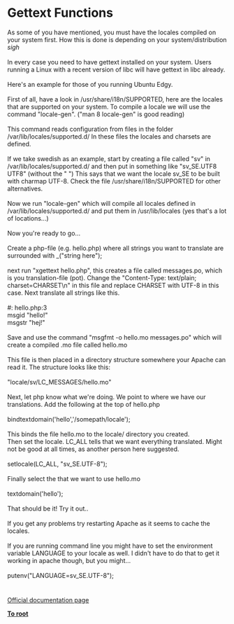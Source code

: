 # Gettext Functions



As some of you have mentioned, you must have the locales compiled on your system first. How this is done is depending on your system/distribution *sigh*<br><br>In every case you need to have gettext installed on your system. Users running a Linux with a recent version of libc will have gettext in libc already.<br><br>Here&apos;s an example for those of you running Ubuntu Edgy.<br><br>First of all, have a look in /usr/share/i18n/SUPPORTED, here are the locales that are supported on your system. To compile a locale we will use the command "locale-gen". ("man 8 locale-gen" is good reading)<br><br>This command reads configuration from files in the folder /var/lib/locales/supported.d/ In these files the locales and charsets are defined.<br><br>If we take swedish as an example, start by creating a file called "sv" in /var/lib/locales/supported.d/ and then put in something like "sv_SE.UTF8 UTF8" (without the " ") This says that we want the locale sv_SE to be built with charmap UTF-8. Check the file /usr/share/i18n/SUPPORTED for other alternatives.<br><br>Now we run "locale-gen" which will compile all locales defined in /var/lib/locales/supported.d/ and put them in /usr/lib/locales (yes that&apos;s a lot of locations...)<br><br>Now you&apos;re ready to go...<br><br>Create a php-file (e.g. hello.php) where all strings you want to translate are surrounded with _("string here");<br><br>next run "xgettext hello.php", this creates a file called messages.po, which is you translation-file (pot). Change the "Content-Type: text/plain; charset=CHARSET\n" in this file and replace CHARSET with UTF-8 in this case. Next translate all strings like this.<br><br>#: hello.php:3<br>msgid "hello!"<br>msgstr "hej!"<br><br>Save and use the command "msgfmt -o hello.mo messages.po" which will create a compiled .mo file called hello.mo<br><br>This file is then placed in a directory structure somewhere your Apache can read it. The structure looks like this:<br><br>"locale/sv/LC_MESSAGES/hello.mo"<br><br>Next, let php know what we&apos;re doing. We point to where we have our translations. Add the following at the top of hello.php<br><br>bindtextdomain(&apos;hello&apos;,&apos;/somepath/locale&apos;);<br><br>This binds the file hello.mo to the locale/ directory you created.<br>Then set the locale. LC_ALL tells that we want everything translated. Might not be good at all times, as another person here suggested.<br><br>setlocale(LC_ALL, "sv_SE.UTF-8");<br><br>Finally select the that we want to use hello.mo <br><br>textdomain(&apos;hello&apos;);<br><br>That should be it! Try it out..<br><br>If you get any problems try restarting Apache as it seems to cache the locales.<br><br>If you are running command line you might have to set the environment variable LANGUAGE to your locale as well. I didn&apos;t have to do that to get it working in apache though, but you might...<br><br>putenv("LANGUAGE=sv_SE.UTF-8");  

#

[Official documentation page](https://www.php.net/manual/en/ref.gettext.php)

**[To root](/README.md)**